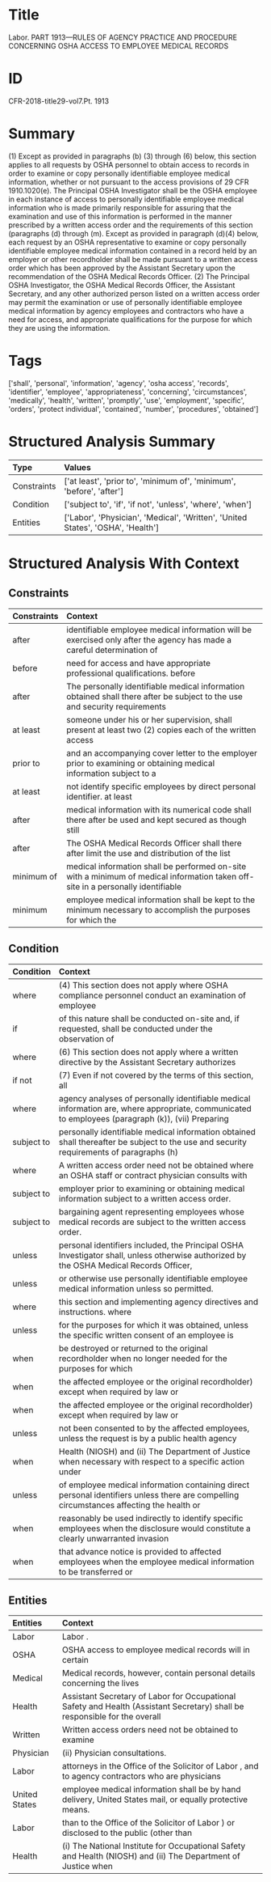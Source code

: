 # Title

 Labor. PART 1913—RULES OF AGENCY PRACTICE AND PROCEDURE CONCERNING OSHA ACCESS TO EMPLOYEE MEDICAL RECORDS


# ID

 CFR-2018-title29-vol7.Pt. 1913


# Summary

(1) Except as provided in paragraphs (b) (3) through (6) below, this section applies to all requests by OSHA personnel to obtain access to records in order to examine or copy personally identifiable employee medical information, whether or not pursuant to the access provisions of 29 CFR 1910.1020(e).
The Principal OSHA Investigator shall be the OSHA employee in each instance of access to personally identifiable employee medical information who is made primarily responsible for assuring that the examination and use of this information is performed in the manner prescribed by a written access order and the requirements of this section (paragraphs (d) through (m).
Except as provided in paragraph (d)(4) below, each request by an OSHA representative to examine or copy personally identifiable employee medical information contained in a record held by an employer or other recordholder shall be made pursuant to a written access order which has been approved by the Assistant Secretary upon the recommendation of the OSHA Medical Records Officer.
(2) The Principal OSHA Investigator, the OSHA Medical Records Officer, the Assistant Secretary, and any other authorized person listed on a written access order may permit the examination or use of personally identifiable employee medical information by agency employees and contractors who have a need for access, and appropriate qualifications for the purpose for which they are using the information.


# Tags

['shall', 'personal', 'information', 'agency', 'osha access', 'records', 'identifier', 'employee', 'appropriateness', 'concerning', 'circumstances', 'medically', 'health', 'written', 'promptly', 'use', 'employment', 'specific', 'orders', 'protect individual', 'contained', 'number', 'procedures', 'obtained']


# Structured Analysis Summary

| Type        | Values                                                                          |
|:------------|:--------------------------------------------------------------------------------|
| Constraints | ['at least', 'prior to', 'minimum of', 'minimum', 'before', 'after']            |
| Condition   | ['subject to', 'if', 'if not', 'unless', 'where', 'when']                       |
| Entities    | ['Labor', 'Physician', 'Medical', 'Written', 'United States', 'OSHA', 'Health'] |


# Structured Analysis With Context

 


## Constraints

| Constraints   | Context                                                                                                                          |
|:--------------|:---------------------------------------------------------------------------------------------------------------------------------|
| after         | identifiable employee medical information will be exercised only after the agency has made a careful determination of            |
| before        | need for access and have appropriate professional qualifications. before                                                         |
| after         | The personally identifiable medical information obtained shall there after be subject to the use and security requirements       |
| at least      | someone under his or her supervision, shall present at least two (2) copies each of the written access                           |
| prior to      | and an accompanying cover letter to the employer prior to examining or obtaining medical information subject to a                |
| at least      | not identify specific employees by direct personal identifier. at least                                                          |
| after         | medical information with its numerical code shall there after be used and kept secured as though still                           |
| after         | The OSHA Medical Records Officer shall there after limit the use and distribution of the list                                    |
| minimum of    | medical information shall be performed on-site with a minimum of medical information taken off-site in a personally identifiable |
| minimum       | employee medical information shall be kept to the minimum necessary to accomplish the purposes for which the                     |


## Condition

| Condition   | Context                                                                                                                                           |
|:------------|:--------------------------------------------------------------------------------------------------------------------------------------------------|
| where       | (4) This section does not apply  where OSHA compliance personnel conduct an examination of employee                                               |
| if          | of this nature shall be conducted on-site and, if requested, shall be conducted under the observation of                                          |
| where       | (6) This section does not apply  where a written directive by the Assistant Secretary authorizes                                                  |
| if not      | (7) Even  if not covered by the terms of this section, all                                                                                        |
| where       | agency analyses of personally identifiable medical information are, where appropriate, communicated to employees (paragraph (k)), (vii) Preparing |
| subject to  | personally identifiable medical information obtained shall thereafter be subject to the use and security requirements of paragraphs (h)           |
| where       | A written access order need not be obtained  where an OSHA staff or contract physician consults with                                              |
| subject to  | employer prior to examining or obtaining medical information subject to  a written access order.                                                  |
| subject to  | bargaining agent representing employees whose medical records are subject to  the written access order.                                           |
| unless      | personal identifiers included, the Principal OSHA Investigator shall, unless otherwise authorized by the OSHA Medical Records Officer,            |
| unless      | or otherwise use personally identifiable employee medical information unless  so permitted.                                                       |
| where       | this section and implementing agency directives and instructions. where                                                                           |
| unless      | for the purposes for which it was obtained, unless the specific written consent of an employee is                                                 |
| when        | be destroyed or returned to the original recordholder when no longer needed for the purposes for which                                            |
| when        | the affected employee or the original recordholder) except when  required by law or                                                               |
| when        | the affected employee or the original recordholder) except when  required by law or                                                               |
| unless      | not been consented to by the affected employees, unless the request is by a public health agency                                                  |
| when        | Health (NIOSH) and (ii) The Department of Justice when necessary with respect to a specific action under                                          |
| unless      | of employee medical information containing direct personal identifiers unless there are compelling circumstances affecting the health or          |
| when        | reasonably be used indirectly to identify specific employees when the disclosure would constitute a clearly unwarranted invasion                  |
| when        | that advance notice is provided to affected employees when the employee medical information to be transferred or                                  |


## Entities

| Entities      | Context                                                                                                                    |
|:--------------|:---------------------------------------------------------------------------------------------------------------------------|
| Labor         | Labor .                                                                                                                    |
| OSHA          | OSHA access to employee medical records will in certain                                                                    |
| Medical       | Medical records, however, contain personal details concerning the lives                                                    |
| Health        | Assistant Secretary of Labor for Occupational Safety and Health (Assistant Secretary) shall be responsible for the overall |
| Written       | Written access orders need not be obtained to examine                                                                      |
| Physician     | (ii)  Physician  consultations.                                                                                            |
| Labor         | attorneys in the Office of the Solicitor of Labor , and to agency contractors who are physicians                           |
| United States | employee medical information shall be by hand delivery, United States  mail, or equally protective means.                  |
| Labor         | than to the Office of the Solicitor of Labor ) or disclosed to the public (other than                                      |
| Health        | (i) The National Institute for Occupational Safety and Health (NIOSH) and (ii) The Department of Justice when              |


